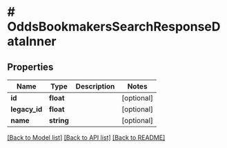 # # OddsBookmakersSearchResponseDataInner

## Properties

Name | Type | Description | Notes
------------ | ------------- | ------------- | -------------
**id** | **float** |  | [optional]
**legacy_id** | **float** |  | [optional]
**name** | **string** |  | [optional]

[[Back to Model list]](../../README.md#models) [[Back to API list]](../../README.md#endpoints) [[Back to README]](../../README.md)
